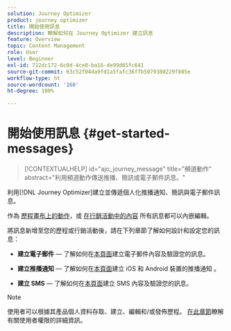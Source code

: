 ```yaml
---
solution: Journey Optimizer
product: journey optimizer
title: 開始使用訊息
description: 瞭解如何在 Journey Optimizer 建立訊息
feature: Overview
topic: Content Management
role: User
level: Beginner
exl-id: 712dc172-6c0d-4ce8-ba16-de99d65fc641
source-git-commit: 63c52f04da9fd1a5fafc36ffb5079380229f885e
workflow-type: ht
source-wordcount: '160'
ht-degree: 100%

---
```


# 開始使用訊息 {#get-started-messages}

>[!CONTEXTUALHELP]
>id="ajo_journey_message"
>title="頻道動作"
>abstract="利用頻道動作傳送推播、簡訊或電子郵件訊息。"

利用[!DNL Journey Optimizer]建立並傳遞個人化推播通知、簡訊與電子郵件訊息。 

作為 [歷程畫布上的動作](messages-in-journeys.md)，或 [在行銷活動中的內容](messages-in-campaigns.md) 所有訊息都可以內嵌編輯。

將訊息新增至您的歷程或行銷活動後，請在下列章節了解如何設計和設定您的訊息：

* **建立電子郵件**  — 了解如何在[本頁面](create-email.md)建立電子郵件內容及驗證您的訊息。

* **建立推播通知**  — 了解如何在[本頁面](create-push.md)建立 iOS 和 Android 裝置的推播通知 。

* **建立 SMS**  — 了解如何在[本頁面](create-sms.md)建立 SMS 內容及驗證您的訊息。

>[!NOTE]
>
>使用者可以根據其產品個人資料存取、建立、編輯和/或發佈歷程。 [在此章節](../administration/permissions.md)瞭解有關使用者權限的詳細資訊。
